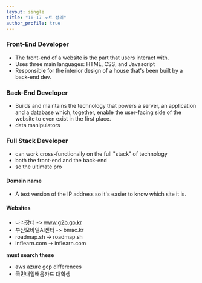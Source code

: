 ```yaml
---
layout: single
title: "10-17 노트 정리"
author_profile: true
---
```


### Front-End Developer
- The front-end of a website is the part that users interact with. 
- Uses three main languages: HTML, CSS, and Javascript
- Responsible for the interior design of a house that's been built by a back-end dev.

### Back-End Developer
- Builds and maintains the technology that powers a server, an application and a database which, together, enable the user-facing side of the website to even exist in the first place.
- data manipulators

### Full Stack Developer
- can work cross-functionally on the full "stack" of technology
- both the front-end and the back-end
- so the ultimate pro

#### Domain name
- A text version of the IP address so it's easier to know which site it is.

#### Websites
- 나라장터 -> www.g2b.go.kr
- 부산모바일AI센터 -> bmac.kr
- roadmap.sh -> roadmap.sh
- inflearn.com -> inflearn.com

**must search these**
- aws azure gcp differences
- 국민내일배움카드 대학생